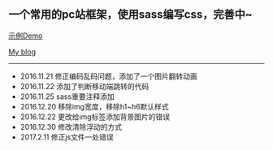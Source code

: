 ## 一个常用的pc站框架，使用sass编写css，完善中~


[示例Demo](http://case.qianxiaoduan.com/)

[My blog](http://blog.qianxiaoduan.com/)

----
* 2016.11.21 修正编码乱码问题，添加了一个图片翻转动画 
* 2016.11.22 添加了判断移动端跳转的代码
* 2016.11.25 sass重要注释添加
* 2016.12.20 移除img宽度，移除h1~h6默认样式
* 2016.12.22 更改给img标签添加背景图片的错误
* 2016.12.30 修改清除浮动的方式
* 2017.2.11 修正js文件一处错误